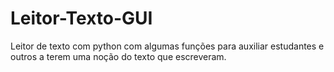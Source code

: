# Leitor-Texto-GUI
Leitor de texto com python com algumas funções para auxiliar estudantes e outros a terem uma noção do texto que escreveram.
